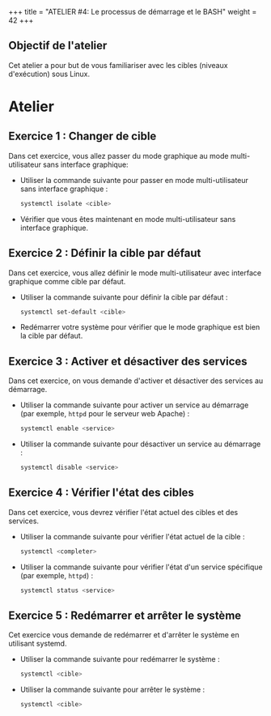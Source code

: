 +++
title = "ATELIER #4: Le processus de démarrage et le BASH"
weight = 42
+++

## Objectif de l'atelier

Cet atelier a pour but de vous familiariser avec les cibles (niveaux d'exécution) sous Linux. 


# Atelier

## Exercice 1 : Changer de cible

Dans cet exercice, vous allez passer du mode graphique au mode multi-utilisateur sans interface graphique:

   - Utiliser la commande suivante pour passer en mode multi-utilisateur sans interface graphique :
     ```bash
     systemctl isolate <cible>
     ```
   - Vérifier que vous êtes maintenant en mode multi-utilisateur sans interface graphique.

## Exercice 2 : Définir la cible par défaut

Dans cet exercice, vous allez définir le mode multi-utilisateur avec interface graphique comme cible par défaut.

   - Utiliser la commande suivante pour définir la cible par défaut :
     ```bash
     systemctl set-default <cible>
     ```
   - Redémarrer votre système pour vérifier que le mode graphique est bien la cible par défaut.

## Exercice 3 : Activer et désactiver des services

Dans cet exercice, on vous demande d'activer et désactiver des services au démarrage.

   - Utiliser la commande suivante pour activer un service au démarrage (par exemple, `httpd` pour le serveur web Apache) :
     ```bash
     systemctl enable <service>
     ```
   - Utiliser la commande suivante pour désactiver un service au démarrage :
     ```bash
     systemctl disable <service>
     ```

## Exercice 4 : Vérifier l'état des cibles

Dans cet exercice, vous devrez vérifier l'état actuel des cibles et des services.

   - Utiliser la commande suivante pour vérifier l'état actuel de la cible :
     ```bash
     systemctl <completer>
     ```
   - Utiliser la commande suivante pour vérifier l'état d'un service spécifique (par exemple, `httpd`) :
     ```bash
     systemctl status <service>
     ```

## Exercice 5 : Redémarrer et arrêter le système

Cet exercice vous demande de redémarrer et d'arrêter le système en utilisant systemd.

   - Utiliser la commande suivante pour redémarrer le système :
     ```bash
     systemctl <cible>
     ```
   - Utiliser la commande suivante pour arrêter le système :
     ```bash
     systemctl <cible>
     ```